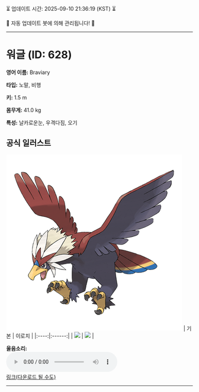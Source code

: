 
⏳ 업데이트 시간: 2025-09-10 21:36:19 (KST) ⏳

🤖 자동 업데이트 봇에 의해 관리됩니다! 🤖

---

# 워글 (ID: 628)
**영어 이름:** Braviary

**타입:** 노말, 비행

**키:** 1.5 m

**몸무게:** 41.0 kg

**특성:** 날카로운눈, 우격다짐, 오기

## 공식 일러스트
![](https://raw.githubusercontent.com/PokeAPI/sprites/master/sprites/pokemon/other/official-artwork/628.png)
| 기본 | 이로치 |
|:----:|:------:|
| <img src="http://play.pokemonshowdown.com/sprites/ani/braviary.gif" width="200"> | <img src="http://play.pokemonshowdown.com/sprites/ani-shiny/braviary.gif" width="200"> |

**울음소리:**<br><audio controls src="https://raw.githubusercontent.com/PokeAPI/cries/main/cries/pokemon/latest/628.ogg"></audio><br> [링크(다운로드 될 수도)](https://raw.githubusercontent.com/PokeAPI/cries/main/cries/pokemon/latest/628.ogg)


---
